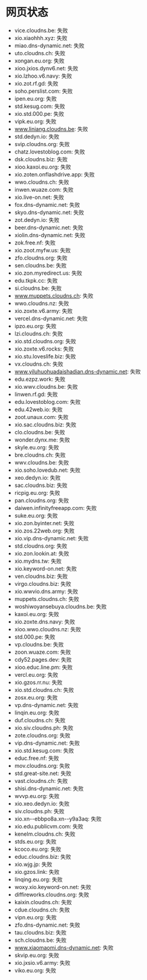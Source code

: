 # 网页状态
- vice.cloudns.be: 失败
- xio.xiaohhh.xyz: 失败
- miao.dns-dynamic.net: 失败
- uto.cloudns.ch: 失败
- xongan.eu.org: 失败
- xioo.jxios.dynv6.net: 失败
- xio.lzhoo.v6.navy: 失败
- xio.zot.rf.gd: 失败
- soho.perslist.com: 失败
- ipen.eu.org: 失败
- std.kesug.com: 失败
- xio.std.000.pe: 失败
- vipk.eu.org: 失败
- www.liniang.cloudns.be: 失败
- std.dedyn.io: 失败
- svip.cloudns.org: 失败
- chatz.lovestoblog.com: 失败
- dsk.cloudns.biz: 失败
- xioo.kaxoi.eu.org: 失败
- xio.zoten.onflashdrive.app: 失败
- wwo.cloudns.ch: 失败
- inwen.wuaze.com: 失败
- xio.live-on.net: 失败
- fox.dns-dynamic.net: 失败
- skyo.dns-dynamic.net: 失败
- zot.dedyn.io: 失败
- beer.dns-dynamic.net: 失败
- xiolin.dns-dynamic.net: 失败
- zok.free.nf: 失败
- xio.zoot.myfw.us: 失败
- zfo.cloudns.org: 失败
- sen.cloudns.be: 失败
- xio.zon.myredirect.us: 失败
- edu.tkpk.cc: 失败
- si.cloudns.be: 失败
- www.muppets.cloudns.ch: 失败
- wwo.cloudns.nz: 失败
- xio.zoxte.v6.army: 失败
- vercel.dns-dynamic.net: 失败
- ipzo.eu.org: 失败
- lzi.cloudns.ch: 失败
- xio.std.cloudns.org: 失败
- xio.zoxte.v6.rocks: 失败
- xio.stu.loveslife.biz: 失败
- vx.cloudns.ch: 失败
- www.yiluhuohuadaishadian.dns-dynamic.net: 失败
- edu.ezpz.work: 失败
- xio.wwv.cloudns.be: 失败
- linwen.rf.gd: 失败
- edu.lovestoblog.com: 失败
- edu.42web.io: 失败
- zoot.unaux.com: 失败
- xio.sac.cloudns.biz: 失败
- clo.cloudns.be: 失败
- wonder.dynx.me: 失败
- skyle.eu.org: 失败
- bre.cloudns.ch: 失败
- wwv.cloudns.be: 失败
- xio.soho.lovedub.net: 失败
- xeo.dedyn.io: 失败
- sac.cloudns.biz: 失败
- ricpig.eu.org: 失败
- pan.cloudns.org: 失败
- daiwen.infinityfreeapp.com: 失败
- suke.eu.org: 失败
- xio.zon.byinter.net: 失败
- xio.zos.22web.org: 失败
- xio.vip.dns-dynamic.net: 失败
- std.cloudns.org: 失败
- xio.zon.lookin.at: 失败
- xio.mydns.tw: 失败
- xio.keyword-on.net: 失败
- ven.cloudns.biz: 失败
- virgo.cloudns.biz: 失败
- xio.wwvio.dns.army: 失败
- muppets.cloudns.ch: 失败
- woshiwoyansebuya.cloudns.be: 失败
- kaxoi.eu.org: 失败
- xio.zoxte.dns.navy: 失败
- xioo.wwo.cloudns.nz: 失败
- std.000.pe: 失败
- vp.cloudns.be: 失败
- zoon.wuaze.com: 失败
- cdy52.pages.dev: 失败
- xioo.educ.line.pm: 失败
- vercl.eu.org: 失败
- xio.gzos.rr.nu: 失败
- xio.std.cloudns.ch: 失败
- zosx.eu.org: 失败
- vp.dns-dynamic.net: 失败
- linqin.eu.org: 失败
- duf.cloudns.ch: 失败
- xio.siv.cloudns.ph: 失败
- zote.cloudns.org: 失败
- vip.dns-dynamic.net: 失败
- xio.std.kesug.com: 失败
- educ.free.nf: 失败
- mov.cloudns.org: 失败
- std.great-site.net: 失败
- vast.cloudns.ch: 失败
- shisi.dns-dynamic.net: 失败
- wvvp.eu.org: 失败
- xio.xeo.dedyn.io: 失败
- siv.cloudns.ph: 失败
- xio.xn--ebbpo8a.xn--y9a3aq: 失败
- xio.edu.publicvm.com: 失败
- kenelm.cloudns.ch: 失败
- stds.eu.org: 失败
- kcoco.eu.org: 失败
- educ.cloudns.biz: 失败
- xio.wjg.jp: 失败
- xio.gzos.link: 失败
- linqing.eu.org: 失败
- woxy.xio.keyword-on.net: 失败
- diffireworks.cloudns.org: 失败
- kaixin.cloudns.ch: 失败
- cdue.cloudns.ch: 失败
- vipn.eu.org: 失败
- zfo.dns-dynamic.net: 失败
- tau.cloudns.biz: 失败
- sch.cloudns.be: 失败
- www.xiaomaomi.dns-dynamic.net: 失败
- skvip.eu.org: 失败
- xio.jxsio.v6.army: 失败
- viko.eu.org: 失败
